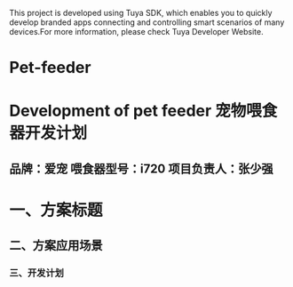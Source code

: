 This project is developed using Tuya SDK, which enables you to quickly develop branded apps connecting and controlling smart scenarios of many devices.For more information, please check Tuya Developer Website.
# Pet-feeder
Development of pet feeder
宠物喂食器开发计划
==
品牌：爱宠                    喂食器型号：i720             项目负责人：张少强
-------
# 一、方案标题
## 二、方案应用场景
### 三、开发计划

